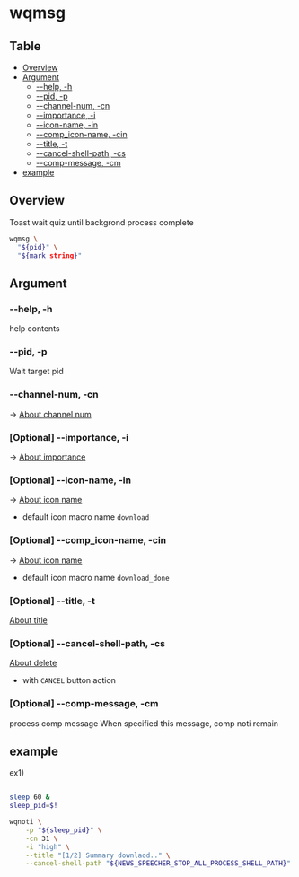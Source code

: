 # wqmsg

Table
-----------------
* [Overview](#overview)
* [Argument](#argument)
  * [--help, -h](#help) 
  * [--pid, -p](#pid)
  * [--channel-num, -cn](#channel-num)
  * [--importance, -i](#importance)
  * [--icon-name, -in](#icon-name)
  * [--comp_icon-name, -cin](#comp-icon-name)
  * [--title, -t](#title)
  * [--cancel-shell-path, -cs](#cancel-shell-path)
  * [--comp-message, -cm](#comp-message)
* [example](#example)

## Overview

Toast wait quiz until backgrond process complete


```sh.sh
wqmsg \
  "${pid}" \
  "${mark string}"
```

## Argument

### --help, -h <a id="help"></a>

help contents

### --pid, -p <a id="pid"></a>

Wait target pid

### --channel-num, -cn <a id="channel-num"></a>

-> [About channel num](https://github.com/puutaro/CommandClick/blob/master/md/developer/custom_shell_commands/noti.md#channel_num)

### [Optional] --importance, -i <a id="importance"></a>

-> [About importance](https://github.com/puutaro/CommandClick/blob/master/md/developer/custom_shell_commands/noti.md#importance)

### [Optional] --icon-name, -in <a id="icon-name"></a>

-> [About icon name](https://github.com/puutaro/CommandClick/blob/master/md/developer/custom_shell_commands/noti.md#icon_name)

- default icon macro name `download`


### [Optional] --comp_icon-name, -cin <a id="comp-icon-name"></a>

-> [About icon name](https://github.com/puutaro/CommandClick/blob/master/md/developer/custom_shell_commands/noti.md#icon_name)

- default icon macro name `download_done`


### [Optional] --title, -t <a id="title"></a>

[About title](https://github.com/puutaro/CommandClick/blob/master/md/developer/custom_shell_commands/noti.md#title)

### [Optional] --cancel-shell-path, -cs <a id="cancel-shell-path"></a>

[About delete](https://github.com/puutaro/CommandClick/blob/master/md/developer/custom_shell_commands/noti.md#delete)

- with `CANCEL` button action


### [Optional] --comp-message, -cm <a id="comp-message"></a>

process comp message
When specified this message, comp noti remain 

## example

ex1)

```sh.sh

sleep 60 &
sleep_pid=$!

wqnoti \
	-p "${sleep_pid}" \
	-cn 31 \
	-i "high" \
	--title "[1/2] Summary downlaod.." \
	--cancel-shell-path "${NEWS_SPEECHER_STOP_ALL_PROCESS_SHELL_PATH}"

```
